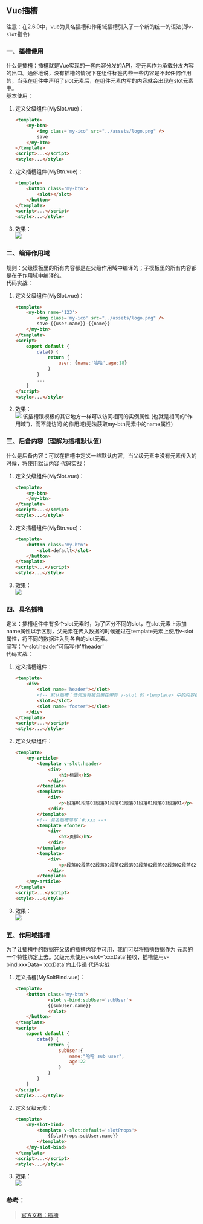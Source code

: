 ## Vue插槽
注意：在2.6.0中，vue为具名插槽和作用域插槽引入了一个新的统一的语法(即```v-slot```指令)

### 一、插槽使用
什么是插槽：插槽就是Vue实现的一套内容分发的API，将<slot></slot>元素作为承载分发内容的出口。通俗地说，没有插槽的情况下在组件标签内些一些内容是不起任何作用的，当我在组件中声明了slot元素后，在组件元素内写的内容就会出现在slot元素中。  
基本使用：
1. 定义父级组件(MySlot.vue)：  
    ``` html
    <template>
        <my-btn>
            <img class='my-ico' src="../assets/logo.png" />
            save
        </my-btn>
    </template>
    <script>...</script>
    <style>...</style>
    ```
1. 定义插槽组件(MyBtn.vue)：
    ``` html
    <template>
        <button class='my-btn'>
            <slot></slot>
        </button>
    </template>
    <script>...</script>
    <style>...</style>
    ```
1. 效果：  
    ![](images/0101.png)


### 二、编译作用域
规则：父级模板里的所有内容都是在父级作用域中编译的；子模板里的所有内容都是在子作用域中编译的。  
代码实战：
1. 定义父级组件(MySlot.vue)：
    ``` html
    <template>
        <my-btn name='123'>
            <img class='my-ico' src="../assets/logo.png" />
            save-{{user.name}}-{{name}}
        </my-btn>
    </template>
    <script>
        export default {
            data() {
                return {
                    user: {name:'哈哈',age:18}
                }
            }
            ...
        }
    </script>
    <style>...</style>
    ```
1. 效果：  
    ![](images/0102.png)
该插槽跟模板的其它地方一样可以访问相同的实例属性 (也就是相同的“作用域”)，而不能访问 <my-btn> 的作用域(无法获取my-btn元素中的name属性)

### 三、后备内容（理解为插槽默认值）
什么是后备内容：可以在插槽中定义一些默认内容，当父级元素中没有元素传入的时候，将使用默认内容
代码实战：
1. 定义父级组件(MySlot.vue)：
    ``` html
    <template>
        <my-btn>
        </my-btn>
    </template>
    <script>...</script>
    <style>...</style>
    ```
1. 定义插槽组件(MyBtn.vue)：
    ``` html
    <template>
        <button class='my-btn'>
            <slot>default</slot>
        </button>
    </template>
    <script>...</script>
    <style>...</style>
    ```
1. 效果：  
    ![](images/0103.png)


### 四、具名插槽
定义：插槽组件中有多个slot元素时，为了区分不同的slot，在slot元素上添加name属性以示区别，父元素在传入数据的时候通过在template元素上使用v-slot属性，将不同的数据注入到各自的slot元素。  
简写：'v-slot:header'可简写作'#header'   
代码实战：
1. 定义插槽组件：
    ``` html
    <template>
        <div>
            <slot name='header'></slot>
            <!-- 默认插槽：任何没有被包裹在带有 v-slot 的 <template> 中的内容都会被视为默认插槽的内容。 -->
            <slot></slot>
            <slot name='footer'></slot>
        </div>
    </template>
    <script>...</script>
    <style>...</style>
    ```
1. 定义父级组件：
    ```html
    <template>
        <my-article>
            <template v-slot:header>
                <div>
                    <h5>标题</h5>
                </div>
            </template>
            <template>
                <div>
                    <p>段落01段落01段落01段落01段落01段落01段落01段落01</p>
                </div>
            </template>
            <!-- 具名插槽简写：#:xxx -->
            <template #footer>
                <div>
                    <h5>页脚</h5>
                </div>
            </template>
            <template>
                <div>
                    <p>段落02段落02段落02段落02段落02段落02段落02段落02段落02</p>
                </div>
            </template>
        </my-article>
    </template>
    <script>...</script>
    <style>...</style>
    ```
1. 效果：    
    ![](images/0104.png)

### 五、作用域插槽
为了让插槽中的数据在父级的插槽内容中可用，我们可以将插槽数据作为 <slot> 元素的一个特性绑定上去。父级元素使用v-slot='xxxData'接收，插槽使用v-bind:xxxData='xxxData'向上传递
代码实战  
1. 定义插槽(MySoltBind.vue)：
    ``` html
    <template>
        <button class='my-btn'>
                <slot v-bind:subUser='subUser'>
                {{subUser.name}}
                </slot>
        </button> 
    </template>
    <script>
        export default {
            data() {
                return {
                    subUser:{
                        name:"哈哈 sub user",
                        age:22
                    }
                }
            }
        }
    </script>
    <style>...</style>
    ```
1. 定义父级元素：
    ``` html
    <template>
        <my-slot-bind>
            <template v-slot:default='slotProps'>
                {{slotProps.subUser.name}}     
            </template>
        </my-slot-bind>
    </template>
    <script>...</script>
    <style>...</style>
    ```
1. 效果：  
    ![](images/0105.png)

### 参考：
> [官方文档：插槽](https://cn.vuejs.org/v2/guide/components-slots.html)